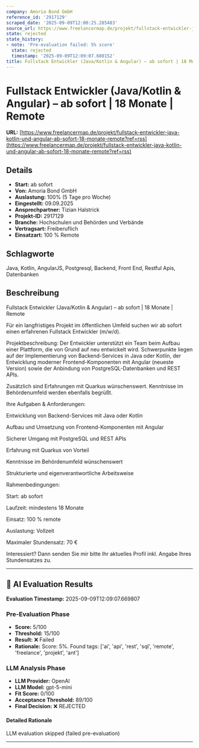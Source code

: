 ```yaml
---
company: Amoria Bond GmbH
reference_id: '2917129'
scraped_date: '2025-09-09T12:00:25.285483'
source_url: https://www.freelancermap.de/projekt/fullstack-entwickler-java-kotlin-und-angular-ab-sofort-18-monate-remote?ref=rss
state: rejected
state_history:
- note: 'Pre-evaluation failed: 5% score'
  state: rejected
  timestamp: '2025-09-09T12:09:07.680152'
title: Fullstack Entwickler (Java/Kotlin & Angular) – ab sofort | 18 Monate | Remote
---
```



# Fullstack Entwickler (Java/Kotlin & Angular) – ab sofort | 18 Monate | Remote
**URL:** [https://www.freelancermap.de/projekt/fullstack-entwickler-java-kotlin-und-angular-ab-sofort-18-monate-remote?ref=rss](https://www.freelancermap.de/projekt/fullstack-entwickler-java-kotlin-und-angular-ab-sofort-18-monate-remote?ref=rss)
## Details
- **Start:** ab sofort
- **Von:** Amoria Bond GmbH
- **Auslastung:** 100% (5 Tage pro Woche)
- **Eingestellt:** 09.09.2025
- **Ansprechpartner:** Tizian Halstrick
- **Projekt-ID:** 2917129
- **Branche:** Hochschulen und Behörden und Verbände
- **Vertragsart:** Freiberuflich
- **Einsatzart:** 100
                                                % Remote

## Schlagworte
Java, Kotlin, AngularJS, Postgresql, Backend, Front End, Restful Apis, Datenbanken

## Beschreibung
Fullstack Entwickler (Java/Kotlin & Angular) – ab sofort | 18 Monate | Remote

Für ein langfristiges Projekt im öffentlichen Umfeld suchen wir ab sofort einen erfahrenen Fullstack Entwickler (m/w/d).

Projektbeschreibung:
Der Entwickler unterstützt ein Team beim Aufbau einer Plattform, die von Grund auf neu entwickelt wird. Schwerpunkte liegen auf der Implementierung von Backend-Services in Java oder Kotlin, der Entwicklung moderner Frontend-Komponenten mit Angular (neueste Version) sowie der Anbindung von PostgreSQL-Datenbanken und REST APIs.

Zusätzlich sind Erfahrungen mit Quarkus wünschenswert. Kenntnisse im Behördenumfeld werden ebenfalls begrüßt.

Ihre Aufgaben & Anforderungen:

Entwicklung von Backend-Services mit Java oder Kotlin

Aufbau und Umsetzung von Frontend-Komponenten mit Angular

Sicherer Umgang mit PostgreSQL und REST APIs

Erfahrung mit Quarkus von Vorteil

Kenntnisse im Behördenumfeld wünschenswert

Strukturierte und eigenverantwortliche Arbeitsweise

Rahmenbedingungen:

Start: ab sofort

Laufzeit: mindestens 18 Monate

Einsatz: 100 % remote

Auslastung: Vollzeit

Maximaler Stundensatz: 70 €

Interessiert?
Dann senden Sie mir bitte Ihr aktuelles Profil inkl. Angabe Ihres Stundensatzes zu.

---

## 🤖 AI Evaluation Results

**Evaluation Timestamp:** 2025-09-09T12:09:07.669807

### Pre-Evaluation Phase
- **Score:** 5/100
- **Threshold:** 15/100
- **Result:** ❌ Failed
- **Rationale:** Score: 5%. Found tags: ['ai', 'api', 'rest', 'sql', 'remote', 'freelance', 'projekt', 'ant']

### LLM Analysis Phase
- **LLM Provider:** OpenAI
- **LLM Model:** gpt-5-mini
- **Fit Score:** 0/100
- **Acceptance Threshold:** 89/100
- **Final Decision:** ❌ REJECTED

#### Detailed Rationale
LLM evaluation skipped (failed pre-evaluation)

---

